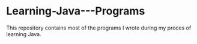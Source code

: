 # Learning-Java---Programs
This repository contains most of the programs I wrote during my proces of learning Java.
